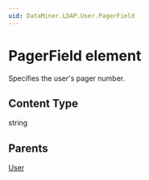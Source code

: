 ```yaml
---
uid: DataMiner.LDAP.User.PagerField
---
```


# PagerField element

Specifies the user's pager number.

## Content Type

string

## Parents

[User](xref:DataMiner.LDAP.User)
